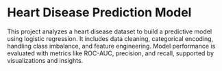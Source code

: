 # Heart Disease Prediction Model
This project analyzes a heart disease dataset to build a predictive model using logistic regression. It includes data cleaning, categorical encoding, handling class imbalance, and feature engineering. Model performance is evaluated with metrics like ROC-AUC, precision, and recall, supported by visualizations and insights.
